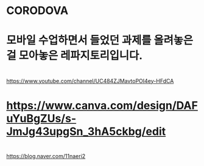 # CORODOVA

# 모바일 수업하면서 들었던 과제를 올려놓은 걸 모아놓은 레파지토리입니다.
#
https://www.youtube.com/channel/UC484ZJMavtoPOI4ey-HFdCA
# https://www.canva.com/design/DAFuYuBgZUs/s-JmJg43upgSn_3hA5ckbg/edit
#
https://blog.naver.com/11naeri2